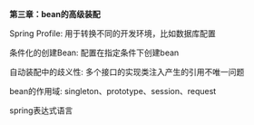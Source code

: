 **第三章：bean的高级装配**

Spring Profile:   用于转换不同的开发环境，比如数据库配置

条件化的创建Bean:  配置在指定条件下创建bean

自动装配中的歧义性: 多个接口的实现类注入产生的引用不唯一问题

bean的作用域:  singleton、prototype、session、request

spring表达式语言

